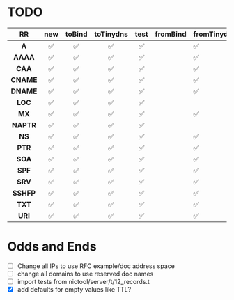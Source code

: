 # TODO

| **RR**    | **new**            | **toBind**         | **toTinydns**      | **test**           | **fromBind** | **fromTinydns** | getRFCs |
|:---------:| :----------------: | :----------------: | :----------------: | :----------------: | ------------ | --------------- | :-----: |
| **A**     | :white_check_mark: | :white_check_mark: | :white_check_mark: | :white_check_mark: |       | :white_check_mark: | :white_check_mark: |
| **AAAA**  | :white_check_mark: | :white_check_mark: | :white_check_mark: | :white_check_mark: |       | :white_check_mark: | :white_check_mark: |
| **CAA**   | :white_check_mark: | :white_check_mark: | :white_check_mark: | :white_check_mark: |       | :white_check_mark: | :white_check_mark: |
| **CNAME** | :white_check_mark: | :white_check_mark: | :white_check_mark: | :white_check_mark: |       | :white_check_mark: | :white_check_mark: |
| **DNAME** | :white_check_mark: | :white_check_mark: | :white_check_mark: | :white_check_mark: |       | :white_check_mark: | :white_check_mark: |
| **LOC**   | :white_check_mark: | :white_check_mark: | :white_check_mark: | :white_check_mark: |       |      | :white_check_mark: |
| **MX**    | :white_check_mark: | :white_check_mark: | :white_check_mark: | :white_check_mark: |       | :white_check_mark: | :white_check_mark: |
| **NAPTR** | :white_check_mark: | :white_check_mark: | :white_check_mark: | :white_check_mark: |       |      | :white_check_mark: |
| **NS**    | :white_check_mark: | :white_check_mark: | :white_check_mark: | :white_check_mark: |       | :white_check_mark: | :white_check_mark: |
| **PTR**   | :white_check_mark: | :white_check_mark: | :white_check_mark: | :white_check_mark: |       | :white_check_mark: | :white_check_mark: |
| **SOA**   | :white_check_mark: | :white_check_mark: | :white_check_mark: | :white_check_mark: |       | :white_check_mark: | :white_check_mark: |
| **SPF**   | :white_check_mark: | :white_check_mark: | :white_check_mark: | :white_check_mark: |       | :white_check_mark: | :white_check_mark: |
| **SRV**   | :white_check_mark: | :white_check_mark: | :white_check_mark: | :white_check_mark: |       | :white_check_mark: | :white_check_mark: |
| **SSHFP** | :white_check_mark: | :white_check_mark: | :white_check_mark: | :white_check_mark: |       | :white_check_mark: | :white_check_mark: |
| **TXT**   | :white_check_mark: | :white_check_mark: | :white_check_mark: | :white_check_mark: |       | :white_check_mark: | :white_check_mark: |
| **URI**   | :white_check_mark: | :white_check_mark: | :white_check_mark: | :white_check_mark: |       | :white_check_mark: | :white_check_mark: |


# Odds and Ends

- [ ] Change all IPs to use RFC example/doc address space
- [ ] change all domains to use reserved doc names
- [ ] import tests from nictool/server/t/12_records.t
- [x] add defaults for empty values like TTL?
